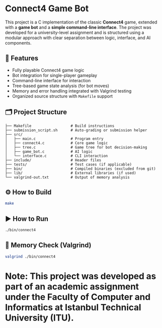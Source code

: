 # Connect4 Game Bot

This project is a C implementation of the classic **Connect4** game, extended with a **game bot** and a **simple command-line interface**. The project was developed for a university-level assignment and is structured using a modular approach with clear separation between logic, interface, and AI components.

## 🧠 Features

- Fully playable Connect4 game logic
- Bot integration for single-player gameplay
- Command-line interface for interaction
- Tree-based game state analysis (for bot moves)
- Memory and error handling integrated with Valgrind testing
- Organized source structure with `Makefile` support

## 🗂️ Project Structure
```
├── Makefile                  # Build instructions
├── submission_script.sh      # Auto-grading or submission helper
├── src/
│   ├── main.c                # Program entry
│   ├── connect4.c            # Core game logic
│   ├── tree.c                # Game tree for bot decision-making
│   ├── game_bot.c            # AI logic
│   └── interface.c           # CLI interaction
├── include/                  # Header files
├── tests/                    # Test cases (if applicable)
├── bin/                      # Compiled binaries (excluded from git)
├── lib/                      # External libraries (if used)
└── valgrind-out.txt          # Output of memory analysis
```

## ⚙️ How to Build

```bash
make
```

## ▶️ How to Run
```bash
./bin/connect4
```

## 🧪 Memory Check (Valgrind)
```bash
valgrind ./bin/connect4
````

# Note: This project was developed as part of an academic assignment under the **Faculty of Computer and Informatics** at **Istanbul Technical University (ITU)**.

